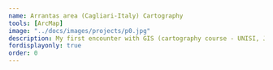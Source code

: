 ```yaml
---
name: Arrantas area (Cagliari-Italy) Cartography
tools: [ArcMap]
image: "../docs/images/projects/p0.jpg"
description: My first encounter with GIS (cartography course - UNISI, Jun. 2013).
fordisplayonly: true
order: 0
---
```

